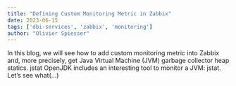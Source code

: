 ```yaml
---
title: "Defining Custom Monitoring Metric in Zabbix"
date: 2023-06-15
tags: ['dbi-services', 'zabbix', 'monitoring']
author: "Olivier Spiesser"
---
```

In this blog, we will see how to add custom monitoring metric into Zabbix and, more precisely, get Java Virtual Machine (JVM) garbage collector heap statics. jstat OpenJDK includes an interesting tool to monitor a JVM: jstat. Let’s see what(…)